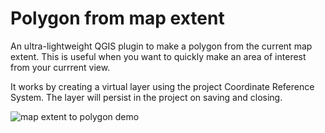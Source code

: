 # Polygon from map extent
An ultra-lightweight QGIS plugin to make a polygon from the current map extent. This is useful when you want to quickly make an area of interest from your currrent view.

It works by creating a virtual layer using the project Coordinate Reference System. The layer will persist in the project on saving and closing.

![map extent to polygon demo](https://user-images.githubusercontent.com/53123874/210754213-c1ee744f-1258-4eae-8ae7-9ca9c4162639.gif)
